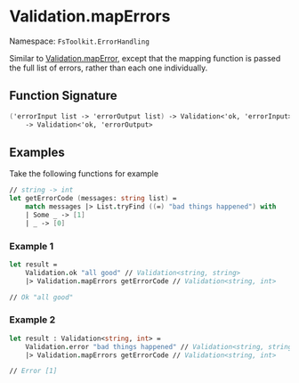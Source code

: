 # Validation.mapErrors

Namespace: `FsToolkit.ErrorHandling`

Similar to [Validation.mapError](../validation/mapError.md), except that the mapping function is passed the full list of errors, rather than each one individually.

## Function Signature

```fsharp
('errorInput list -> 'errorOutput list) -> Validation<'ok, 'errorInput> 
    -> Validation<'ok, 'errorOutput>
```

## Examples

Take the following functions for example

```fsharp
// string -> int
let getErrorCode (messages: string list) =
    match messages |> List.tryFind ((=) "bad things happened") with
    | Some _ -> [1]
    | _ -> [0]
```

### Example 1

```fsharp
let result =
    Validation.ok "all good" // Validation<string, string>
    |> Validation.mapErrors getErrorCode // Validation<string, int>

// Ok "all good"
```

### Example 2

```fsharp
let result : Validation<string, int> =
    Validation.error "bad things happened" // Validation<string, string>
    |> Validation.mapErrors getErrorCode // Validation<string, int>

// Error [1]
```
